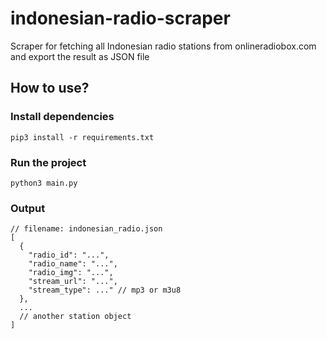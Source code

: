 # indonesian-radio-scraper

Scraper for fetching all Indonesian radio stations from onlineradiobox.com and export the result as JSON file

## How to use?
### Install dependencies
```
pip3 install -r requirements.txt
```

### Run the project
```
python3 main.py
```
### Output
```
// filename: indonesian_radio.json
[
  {
    "radio_id": "...",
    "radio_name": "...",
    "radio_img": "...",
    "stream_url": "...",
    "stream_type": ..." // mp3 or m3u8
  },
  ... 
  // another station object
]
```
